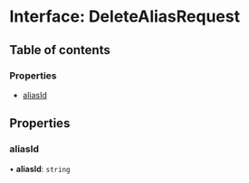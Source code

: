# Interface: DeleteAliasRequest

## Table of contents

### Properties

- [aliasId](DeleteAliasRequest.md#aliasid)

## Properties

### <a id="aliasid" name="aliasid"></a> aliasId

• **aliasId**: `string`
